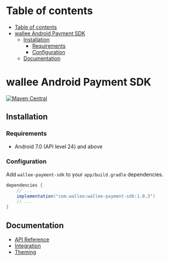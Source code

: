 # Table of contents

- [Table of contents](#table-of-contents)
- [wallee Android Payment SDK](#wallee-android-payment-sdk)
  - [Installation](#installation)
    - [Requirements](#requirements)
    - [Configuration](#configuration)
  - [Documentation](#documentation)

# wallee Android Payment SDK

[![Maven Central](https://img.shields.io/maven-central/v/com.wallee/wallee-payment-sdk)](https://central.sonatype.com/artifact/com.wallee/wallee-payment-sdk/1.0.0)

## Installation

### Requirements

- Android 7.0 (API level 24) and above

### Configuration

Add `wallee-payment-sdk` to your `app/build.gradle` dependencies.

```groovy
dependencies {
    // ...
    implementation("com.wallee:wallee-payment-sdk:1.0.3")
    // ...
}
```

## Documentation

- [API Reference](./docs/api-reference.md)
- [Integration](./docs/integration.md)
- [Theming](./docs/theming.md)

